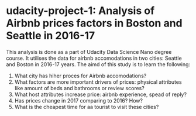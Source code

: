 # udacity-project-1: Analysis of Airbnb prices factors in Boston and Seattle in 2016-17

This analysis is done as a part of Udacity Data Science Nano degree course. 
It utilises the data for airbnb accomodations in two cities: Seattle and Boston in 2016-17 years.
The aimd of this study is to learn the following:
1. What city has hiher proces for Airbnb accomodations?
2. What factors are more important drivers of prices: physical attributes like amount of beds and bathrooms or review scores?
3. What host attributes increase price: airbnb experience, spead of reply?
4. Has prices change in 2017 comparing to 2016? How?
5. What is the cheapest time for aa tourist to visit these cities?
